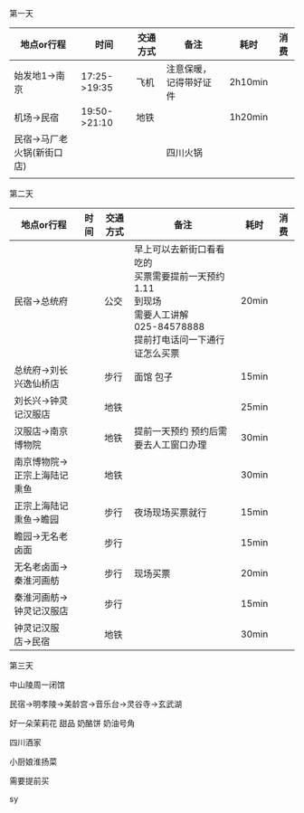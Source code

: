 第一天

| 地点or行程          | 时间           | 交通方式 | 备注          | 耗时      | 消费  |
| --------------- | ------------ | ---- | ----------- | ------- | --- |
| 始发地1->南京        | 17:25->19:35 | 飞机   | 注意保暖，记得带好证件 | 2h10min |     |
| 机场->民宿          | 19:50->21:10 | 地铁   |             | 1h20min |     |
| 民宿->马厂老火锅(新街口店) |              |      | 四川火锅        |         |     |
|                 |              |      |             |         |     |

第二天

| 地点or行程          | 时间  | 交通方式 | 备注                                                                                 | 耗时    | 消费  |
| --------------- | --- | ---- | ---------------------------------------------------------------------------------- | ----- | --- |
| 民宿->总统府         |     | 公交   | 早上可以去新街口看看吃的<br>买票需要提前一天预约1.11<br>到现场<br>需要人工讲解<br>025-84578888<br>提前打电话问一下通行证怎么买票 | 20min |     |
| 总统府->刘长兴逸仙桥店    |     | 步行   | 面馆 包子                                                                              | 15min |     |
| 刘长兴->钟灵记汉服店     |     | 地铁   |                                                                                    | 25min |     |
| 汉服店->南京博物院      |     | 地铁   | 提前一天预约 预约后需要去人工窗口办理                                                                | 30min |     |
| 南京博物院->正宗上海陆记熏鱼 |     | 地铁   |                                                                                    | 30min |     |
| 正宗上海陆记熏鱼->瞻园    |     | 步行   | 夜场现场买票就行                                                                           | 15min |     |
| 瞻园->无名老卤面       |     | 步行   |                                                                                    | 15min |     |
| 无名老卤面->秦淮河画舫    |     | 步行   | 现场买票                                                                               | 20min |     |
| 秦淮河画舫->钟灵记汉服店   |     | 步行   |                                                                                    | 15min |     |
| 钟灵记汉服店->民宿      |     | 地铁   |                                                                                    | 30min |     |

第三天

中山陵周一闭馆

民宿->明孝陵->美龄宫->音乐台->灵谷寺->玄武湖

好一朵茉莉花 甜品
奶酪饼 奶油号角

四川酒家

小厨娘淮扬菜

需要提前买

sy